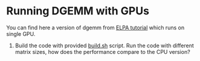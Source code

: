 # Running DGEMM with GPUs

You can find here a version of dgemm from [ELPA tutorial](https://github.com/karpov-peter/elpa-tutorial/) which runs on single GPU.

1. Build the code with provided [build.sh](build.sh) script. Run the code with
   different matrix sizes, how does the performance compare to the CPU version?
